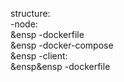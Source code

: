 structure: <br />
-node:<br />
&ensp  -dockerfile<br />
&ensp  -docker-compose<br />
&ensp  -client:<br />
&ensp&ensp    -dockerfile<br />
